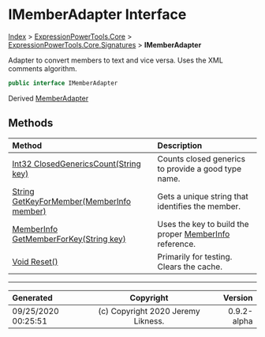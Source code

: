 ﻿# IMemberAdapter Interface

[Index](../index.md) > [ExpressionPowerTools.Core](ExpressionPowerTools.Core.a.md) > [ExpressionPowerTools.Core.Signatures](ExpressionPowerTools.Core.Signatures.n.md) > **IMemberAdapter**

Adapter to convert members to text and vice versa. Uses the XML comments algorithm.

```csharp
public interface IMemberAdapter
```

Derived  [MemberAdapter](ExpressionPowerTools.Core.Members.MemberAdapter.cs.md) 

## Methods

| Method | Description |
| :-- | :-- |
| [Int32 ClosedGenericsCount(String key)](ExpressionPowerTools.Core.Signatures.IMemberAdapter.ClosedGenericsCount.m.md) | Counts closed generics to provide a good type name. |
| [String GetKeyForMember(MemberInfo member)](ExpressionPowerTools.Core.Signatures.IMemberAdapter.GetKeyForMember.m.md) | Gets a unique string that identifies the member. |
| [MemberInfo GetMemberForKey(String key)](ExpressionPowerTools.Core.Signatures.IMemberAdapter.GetMemberForKey.m.md) | Uses the key to build the proper [MemberInfo](https://docs.microsoft.com/dotnet/api/system.reflection.memberinfo) reference. |
| [Void Reset()](ExpressionPowerTools.Core.Signatures.IMemberAdapter.Reset.m.md) | Primarily for testing. Clears the cache. |

---

| Generated | Copyright | Version |
| :-- | :-: | --: |
| 09/25/2020 00:25:51 | (c) Copyright 2020 Jeremy Likness. | 0.9.2-alpha |
